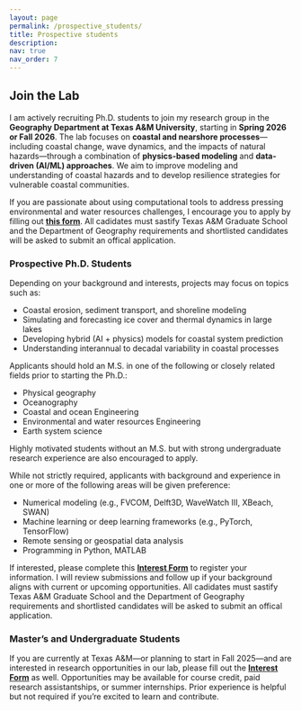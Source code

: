 ```yaml
---
layout: page
permalink: /prospective_students/
title: Prospective students
description:
nav: true
nav_order: 7
---
```


## Join the Lab

I am actively recruiting Ph.D. students to join my research group in the **Geography Department at Texas A&M University**, starting in **Spring 2026 or Fall 2026**. The lab focuses on **coastal and nearshore processes**—including coastal change, wave dynamics, and the impacts of natural hazards—through a combination of **physics-based modeling** and **data-driven (AI/ML) approaches**. We aim to improve modeling and understanding of coastal hazards and to develop resilience strategies for vulnerable coastal communities.

If you are passionate about using computational tools to address pressing environmental and water resources challenges, I encourage you to apply by filling out **[this form](https://docs.google.com/forms/d/e/1FAIpQLSeLNV-ouSULUIgJgmnMzEuo_0_z60VN76TfMMAdSM_Tljpk_Q/viewform?usp=header)**. All cadidates must sastify Texas A&M Graduate School and the Department of Geography requirements and shortlisted candidates will be asked to submit an offical application.

### Prospective Ph.D. Students

Depending on your background and interests, projects may focus on topics such as:
- Coastal erosion, sediment transport, and shoreline modeling  
- Simulating and forecasting ice cover and thermal dynamics in large lakes  
- Developing hybrid (AI + physics) models for coastal system prediction  
- Understanding interannual to decadal variability in coastal processes  

Applicants should hold an M.S. in one of the following or closely related fields prior to starting the Ph.D.:
- Physical geography  
- Oceanography  
- Coastal and ocean Engineering
- Environmental and water resources Engineering  
- Earth system science  

Highly motivated students without an M.S. but with strong undergraduate research experience are also encouraged to apply.

While not strictly required, applicants with background and experience in one or more of the following areas will be given preference:
- Numerical modeling (e.g., FVCOM, Delft3D, WaveWatch III, XBeach, SWAN)  
- Machine learning or deep learning frameworks (e.g., PyTorch, TensorFlow)  
- Remote sensing or geospatial data analysis  
- Programming in Python, MATLAB  

If interested, please complete this **[Interest Form](https://docs.google.com/forms/d/e/1FAIpQLSeLNV-ouSULUIgJgmnMzEuo_0_z60VN76TfMMAdSM_Tljpk_Q/viewform?usp=header)** to register your information. I will review submissions and follow up if your background aligns with current or upcoming opportunities. All cadidates must sastify Texas A&M Graduate School and the Department of Geography requirements and shortlisted candidates will be asked to submit an offical application.

### Master’s and Undergraduate Students

If you are currently at Texas A&M—or planning to start in Fall 2025—and are interested in research opportunities in our lab, please fill out the **[Interest Form](https://docs.google.com/forms/d/e/1FAIpQLSeLNV-ouSULUIgJgmnMzEuo_0_z60VN76TfMMAdSM_Tljpk_Q/viewform?usp=header)** as well. Opportunities may be available for course credit, paid research assistantships, or summer internships. Prior experience is helpful but not required if you’re excited to learn and contribute.
